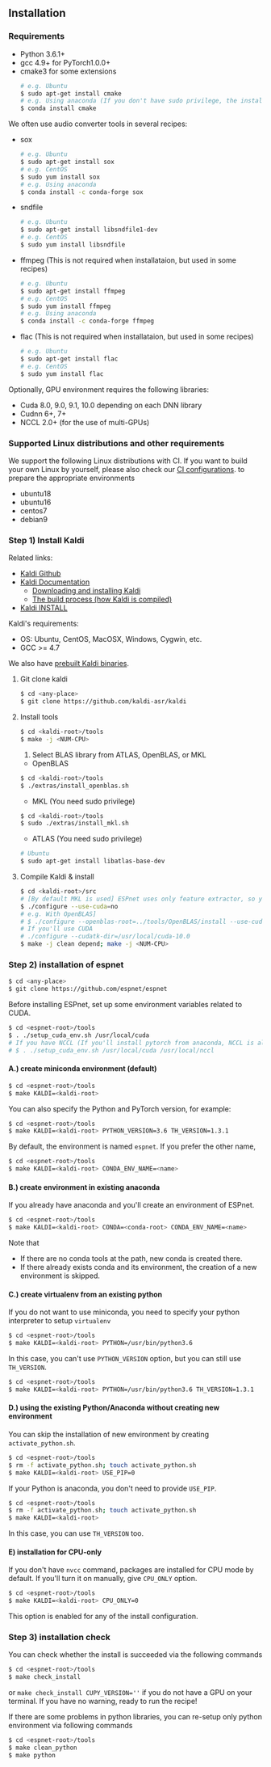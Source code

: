 ## Installation
### Requirements

- Python 3.6.1+
- gcc 4.9+ for PyTorch1.0.0+
- cmake3 for some extensions
    ```sh
    # e.g. Ubuntu
    $ sudo apt-get install cmake
    # e.g. Using anaconda (If you don't have sudo privilege, the installation from conda might be useful)
    $ conda install cmake
    ```

We often use audio converter tools in several recipes:

- sox
    ```sh
    # e.g. Ubuntu
    $ sudo apt-get install sox
    # e.g. CentOS
    $ sudo yum install sox
    # e.g. Using anaconda
    $ conda install -c conda-forge sox
    ```
- sndfile
    ```sh
    # e.g. Ubuntu
    $ sudo apt-get install libsndfile1-dev
    # e.g. CentOS
    $ sudo yum install libsndfile
    ```
- ffmpeg (This is not required when installataion, but used in some recipes)
    ```sh
    # e.g. Ubuntu
    $ sudo apt-get install ffmpeg
    # e.g. CentOS
    $ sudo yum install ffmpeg
    # e.g. Using anaconda
    $ conda install -c conda-forge ffmpeg
    ```
- flac (This is not required when installataion, but used in some recipes)
    ```sh
    # e.g. Ubuntu
    $ sudo apt-get install flac
    # e.g. CentOS
    $ sudo yum install flac
    ```

Optionally, GPU environment requires the following libraries:

- Cuda 8.0, 9.0, 9.1, 10.0 depending on each DNN library
- Cudnn 6+, 7+
- NCCL 2.0+ (for the use of multi-GPUs)

### Supported Linux distributions and other requirements

We support the following Linux distributions with CI. If you want to build your own Linux by yourself,
please also check our [CI configurations](https://github.com/espnet/espnet/blob/master/.circleci/config.yml).
to prepare the appropriate environments

- ubuntu18
- ubuntu16
- centos7
- debian9


### Step 1) Install Kaldi
Related links:
- [Kaldi Github](https://github.com/kaldi-asr/kaldi)
- [Kaldi Documentation](https://kaldi-asr.org/)
  - [Downloading and installing Kaldi](https://kaldi-asr.org/doc/install.html)
  - [The build process (how Kaldi is compiled)](https://kaldi-asr.org/doc/build_setup.html)
- [Kaldi INSTALL](https://github.com/kaldi-asr/kaldi/blob/master/INSTALL)

Kaldi's requirements:
- OS: Ubuntu, CentOS, MacOSX, Windows, Cygwin, etc.
- GCC >= 4.7

We also have [prebuilt Kaldi binaries](https://github.com/espnet/espnet/blob/master/ci/install_kaldi.sh).


1. Git clone kaldi

    ```sh
    $ cd <any-place>
    $ git clone https://github.com/kaldi-asr/kaldi
    ```
1. Install tools

    ```sh
    $ cd <kaldi-root>/tools
    $ make -j <NUM-CPU>
    ```
    1. Select BLAS library from ATLAS, OpenBLAS, or MKL

    - OpenBLAS

    ```sh
    $ cd <kaldi-root>/tools
    $ ./extras/install_openblas.sh
    ```
    - MKL (You need sudo privilege)

    ```sh
    $ cd <kaldi-root>/tools
    $ sudo ./extras/install_mkl.sh
    ```
    - ATLAS (You need sudo privilege)

    ```sh
    # Ubuntu
    $ sudo apt-get install libatlas-base-dev
    ```

1. Compile Kaldi & install

    ```sh
    $ cd <kaldi-root>/src
    # [By default MKL is used] ESPnet uses only feature extractor, so you can disable CUDA
    $ ./configure --use-cuda=no
    # e.g. With OpenBLAS]
    # $ ./configure --openblas-root=../tools/OpenBLAS/install --use-cuda=no
    # If you'll use CUDA
    # ./configure --cudatk-dir=/usr/local/cuda-10.0
    $ make -j clean depend; make -j <NUM-CPU>
    ```

### Step 2) installation of espnet

```sh
$ cd <any-place>
$ git clone https://github.com/espnet/espnet
```

Before installing ESPnet, set up some environment variables related to CUDA.

```sh
$ cd <espnet-root>/tools
$ . ./setup_cuda_env.sh /usr/local/cuda
# If you have NCCL (If you'll install pytorch from anaconda, NCCL is also bundled, so you don't need to give it)
# $ . ./setup_cuda_env.sh /usr/local/cuda /usr/local/nccl
```

#### A.) create miniconda environment (default)
```sh
$ cd <espnet-root>/tools
$ make KALDI=<kaldi-root>
```

You can also specify the Python and PyTorch version, for example:
```sh
$ cd <espnet-root>/tools
$ make KALDI=<kaldi-root> PYTHON_VERSION=3.6 TH_VERSION=1.3.1
```

By default, the environment is named `espnet`. If you prefer the other name,

```sh
$ cd <espnet-root>/tools
$ make KALDI=<kaldi-root> CONDA_ENV_NAME=<name>
```

#### B.) create environment in existing anaconda

If you already have anaconda and you'll create an environment of ESPnet.

```sh
$ cd <espnet-root>/tools
$ make KALDI=<kaldi-root> CONDA=<conda-root> CONDA_ENV_NAME=<name>
```

Note that
- If there are no conda tools at the path, new conda is created there.
- If there already exists conda and its environment, the creation of a new environment is skipped.

#### C.) create virtualenv from an existing python

If you do not want to use miniconda, you need to specify your python interpreter to setup `virtualenv`

```sh
$ cd <espnet-root>/tools
$ make KALDI=<kaldi-root> PYTHON=/usr/bin/python3.6
```

In this case, you can't use `PYTHON_VERSION` option, but you can still use `TH_VERSION`.


```sh
$ cd <espnet-root>/tools
$ make KALDI=<kaldi-root> PYTHON=/usr/bin/python3.6 TH_VERSION=1.3.1
```

#### D.) using the existing Python/Anaconda without creating new environment
You can skip the installation of new environment by creating `activate_python.sh`.

```sh
$ cd <espnet-root>/tools
$ rm -f activate_python.sh; touch activate_python.sh
$ make KALDI=<kaldi-root> USE_PIP=0
```

If your Python is anaconda, you don't need to provide `USE_PIP`.

```sh
$ cd <espnet-root>/tools
$ rm -f activate_python.sh; touch activate_python.sh
$ make KALDI=<kaldi-root>
```

In this case, you can use `TH_VERSION` too.

#### E) installation for CPU-only

If you don't have `nvcc` command, packages are installed for CPU mode by default.
If you'll turn it on manually, give `CPU_ONLY` option.

```sh
$ cd <espnet-root>/tools
$ make KALDI=<kaldi-root> CPU_ONLY=0
```

This option is enabled for any of the install configuration.


### Step 3) installation check

You can check whether the install is succeeded via the following commands
```sh
$ cd <espnet-root>/tools
$ make check_install
```
or `make check_install CUPY_VERSION=''` if you do not have a GPU on your terminal.
If you have no warning, ready to run the recipe!

If there are some problems in python libraries, you can re-setup only python environment via following commands
```sh
$ cd <espnet-root>/tools
$ make clean_python
$ make python
```
